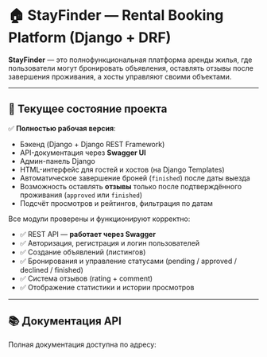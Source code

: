 # 🏠 StayFinder — Rental Booking Platform (Django + DRF)

**StayFinder** — это полнофункциональная платформа аренды жилья, где пользователи могут бронировать объявления, оставлять отзывы после завершения проживания, а хосты управляют своими объектами.

---

## 🚀 Текущее состояние проекта

✅ **Полностью рабочая версия**:
- Бэкенд (Django + Django REST Framework)
- API-документация через **Swagger UI**
- Админ-панель Django
- HTML-интерфейс для гостей и хостов (на Django Templates)
- Автоматическое завершение броней (`finished`) после даты выезда  
- Возможность оставлять **отзывы** только после подтверждённого проживания (`approved` или `finished`)
- Подсчёт просмотров и рейтингов, фильтрация по датам

Все модули проверены и функционируют корректно:
- ✅ REST API — **работает через Swagger**
- ✅ Авторизация, регистрация и логин пользователей
- ✅ Создание объявлений (листингов)
- ✅ Бронирования и управление статусами (pending / approved / declined / finished)
- ✅ Система отзывов (rating + comment)
- ✅ Отображение статистики и истории просмотров

---

## 📚 Документация API

Полная документация доступна по адресу: